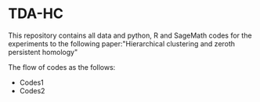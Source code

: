 # TDA-HC
This repository contains all data and python, R and SageMath codes for the experiments to the following paper:"Hierarchical clustering and zeroth persistent homology"

The flow of codes as the follows:
* Codes1
* Codes2
